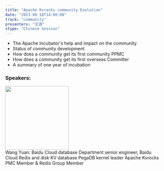 ```yaml
---
title: "Apache Kvrocks community Evolution"
date: "2023-08-18T14:00:00" 
track: "community"
presenters: "王源"
stype: "Chinese Session"
---
```

- The Apache Incubator's help and impact on the community
- Status of community development
- How does a community get its first community PPMC
- How does a community get its first overseas Committer
- A summary of one year of incubation
 ### Speakers: 
 <img src="https://img.bagevent.com/resource/20230711/2250503071016.jpg" width="200" /><br>Wang Yuan: Baidu Cloud database Department senior engineer, Baidu Cloud Redis and disk KV database PegaDB kernel leader
Apache Kvrocks PMC Member & Redis Group Member
 <br><br>